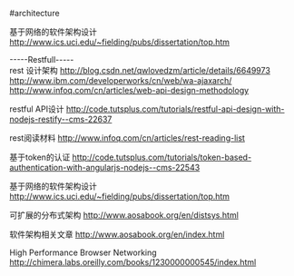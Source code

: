 #architecture

基于网络的软件架构设计   http://www.ics.uci.edu/~fielding/pubs/dissertation/top.htm

-----Restfull-----                              
rest 设计架构 http://blog.csdn.net/qwlovedzm/article/details/6649973<br/>http://www.ibm.com/developerworks/cn/web/wa-ajaxarch/<br/>http://www.infoq.com/cn/articles/web-api-design-methodology

restful API设计 http://code.tutsplus.com/tutorials/restful-api-design-with-nodejs-restify--cms-22637

rest阅读材料   http://www.infoq.com/cn/articles/rest-reading-list


基于token的认证 http://code.tutsplus.com/tutorials/token-based-authentication-with-angularjs-nodejs--cms-22543

基于网络的软件架构设计 http://www.ics.uci.edu/~fielding/pubs/dissertation/top.htm

可扩展的分布式架构 http://www.aosabook.org/en/distsys.html

软件架构相关文章  http://www.aosabook.org/en/index.html

High Performance Browser Networking  http://chimera.labs.oreilly.com/books/1230000000545/index.html
